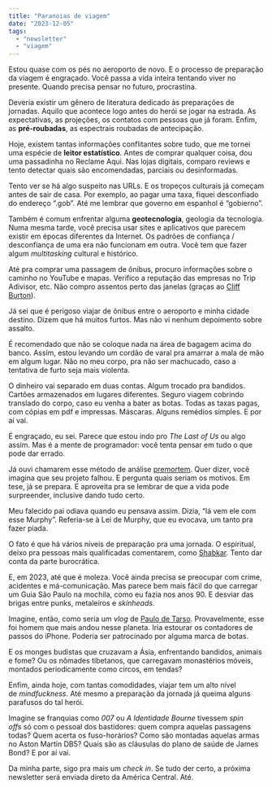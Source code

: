 ```yaml
---
title: "Paranoias de viagem"
date: "2023-12-05"
tags: 
  - "newsletter"
  - "viagem"
---
```


Estou quase com os pés no aeroporto de novo. E o processo de preparação da viagem é engraçado. Você passa a vida inteira tentando viver no presente. Quando precisa pensar no futuro, procrastina.

Deveria existir um gênero de literatura dedicado às preparações de jornadas. Aquilo que acontece logo antes do herói se jogar na estrada. As expectativas, as projeções, os contatos com pessoas que já foram. Enfim, as **pré-roubadas**, as espectrais roubadas de antecipação.

Hoje, existem tantas informações conflitantes sobre tudo, que me tornei uma espécie de **leitor estatístico**. Antes de comprar qualquer coisa, dou uma passadinha no Reclame Aqui. Nas lojas digitais, comparo reviews e tento detectar quais são encomendadas, parciais ou desinformadas.

Tento ver se há algo suspeito nas URLs. E os tropeços culturais já começam antes de sair de casa. Por exemplo, ao pagar uma taxa, fiquei desconfiado do endereço “.gob”. Até me lembrar que governo em espanhol é “gobierno”.

Também é comum enfrentar alguma **geotecnologia**, geologia da tecnologia. Numa mesma tarde, você precisa usar sites e aplicativos que parecem existir em épocas diferentes da Internet. Os padrões de confiança / desconfiança de uma era não funcionam em outra. Você tem que fazer algum _multitasking_ cultural e histórico.

Até pra comprar uma passagem de ônibus, procuro informações sobre o caminho no YouTube e mapas. Verifico a reputação das empresas no Trip Adivisor, etc. Não compro assentos perto das janelas (graças ao [Cliff Burton](https://pt.wikipedia.org/wiki/Cliff_Burton)).

Já sei que é perigoso viajar de ônibus entre o aeroporto e minha cidade destino. Dizem que há muitos furtos. Mas não vi nenhum depoimento sobre assalto.

É recomendado que não se coloque nada na área de bagagem acima do banco. Assim, estou levando um cordão de varal pra amarrar a mala de mão em algum lugar. Não no meu corpo, pra não ser machucado, caso a tentativa de furto seja mais violenta.

O dinheiro vai separado em duas contas. Algum trocado pra bandidos. Cartões armazenados em lugares diferentes. Seguro viagem cobrindo translado do corpo, caso eu venha a bater as botas. Todas as taxas pagas, com cópias em pdf e impressas. Máscaras. Alguns remédios simples. E por aí vai.

É engraçado, eu sei. Parece que estou indo pro _The Last of Us_ ou algo assim. Mas é a mente de programador: você tenta pensar em tudo o que pode dar errado.

Já ouvi chamarem esse método de análise [premortem](https://hbr.org/2007/09/performing-a-project-premortem). Quer dizer, você imagina que seu projeto falhou. E pergunta quais seriam os motivos. Em tese, já se prepara. E aproveita pra se lembrar de que a vida pode surpreender, inclusive dando tudo certo.

Meu falecido pai odiava quando eu pensava assim. Dizia, “lá vem ele com esse Murphy”. Referia-se à Lei de Murphy, que eu evocava, um tanto pra fazer piada.

O fato é que há vários níveis de preparação pra uma jornada. O espiritual, deixo pra pessoas mais qualificadas comentarem, como [Shabkar](https://www.amazon.com.br/Life-Shabkar-Autobiography-Tibetan-Yogin/dp/1559391545?&linkCode=ll1&tag=eduf-20&linkId=d3f71213176ee125704517fd090e1d3f&language=pt_BR&ref_=as_li_ss_tl). Tento dar conta da parte burocrática.

E, em 2023, até que é moleza. Você ainda precisa se preocupar com crime, acidentes e má-comunicação. Mas parece bem mais fácil do que carregar um Guia São Paulo na mochila, como eu fazia nos anos 90. E desviar das brigas entre punks, metaleiros e _skinheads_.

Imagine, então, como seria um _vlog_ de [Paulo de Tarso](https://pt.wikipedia.org/wiki/Paulo_de_Tarso). Provavelmente, esse foi homem que mais andou nesse planeta. Iria estourar os contadores de passos do iPhone. Poderia ser patrocinado por alguma marca de botas.

E os monges budistas que cruzavam a Ásia, enfrentando bandidos, animais e fome? Ou os nômades tibetanos, que carregavam monastérios móveis, montados periodicamente como circos, em tendas?

Enfim, ainda hoje, com tantas comodidades, viajar tem um alto nível de _mindfuckness_. Até mesmo a preparação da jornada já queima alguns parafusos do tal herói.

Imagine se franquias como _007_ ou _A Identidade Bourne_ tivessem _spin offs_ só com o pessoal dos bastidores: quem compra aquelas passagens todas? Quem acerta os fuso-horários? Como são montadas aquelas armas no Aston Martin DB5? Quais são as cláusulas do plano de saúde de James Bond? E por aí vai.

Da minha parte, sigo pra mais um _check in_. Se tudo der certo, a próxima newsletter será enviada direto da América Central. Até.
